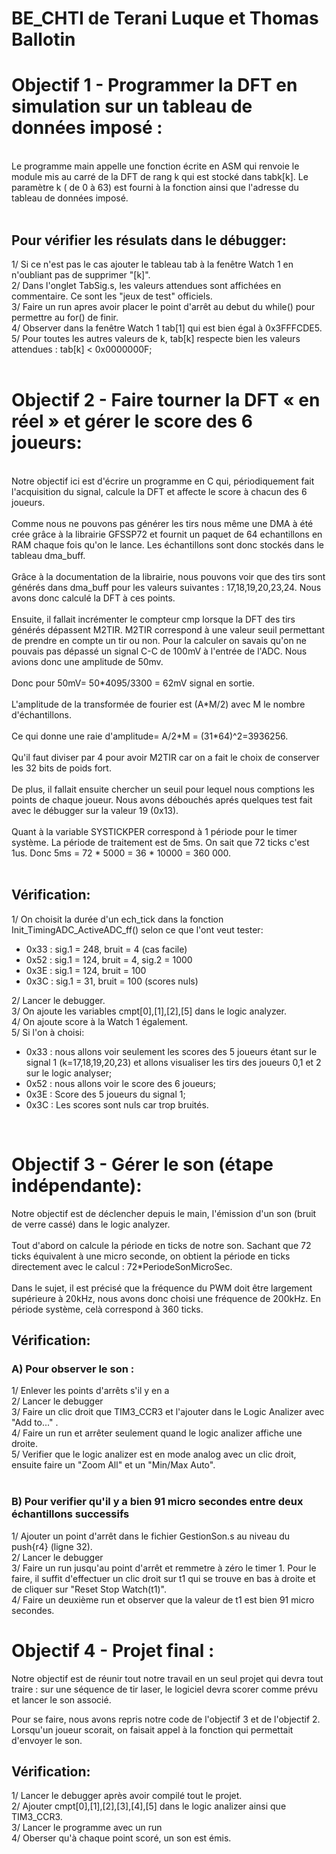 # BE_CHTI de Terani Luque et Thomas Ballotin

<h1>Objectif 1 - Programmer la DFT en simulation sur un tableau de données imposé : <br></h1>
<br>
Le programme main appelle une fonction écrite en ASM qui renvoie le module mis au carré de la DFT de rang k qui est stocké dans tabk[k]. Le paramètre k ( de 0 à 63) est fourni à la fonction ainsi que l'adresse du tableau de données imposé.<br>
<br>
<h2>Pour vérifier les résulats dans le débugger:<br></h2>
1/ Si ce n'est pas le cas ajouter le tableau tab à la fenêtre Watch 1 en n'oubliant pas de supprimer "[k]". <br>
2/ Dans l'onglet TabSig.s, les valeurs attendues sont affichées en commentaire. Ce sont les "jeux de test" officiels.<br> 
3/ Faire un run apres avoir placer le point d'arrêt au debut du while() pour permettre au for() de finir. <br>
4/ Observer dans la fenêtre Watch 1 tab[1] qui est bien égal à 0x3FFFCDE5. <br>
5/ Pour toutes les autres valeurs de k, tab[k] respecte bien les valeurs attendues : tab[k] < 0x0000000F;<br>
<br>
<h1>Objectif 2 -  Faire tourner la DFT « en réel » et gérer le score des 6 joueurs:<br></h1>
<br>
Notre objectif ici est d'écrire un programme en C qui, périodiquement fait l'acquisition du signal, calcule la DFT et affecte le score à chacun des 6 joueurs.<br>
<br>
Comme nous ne pouvons pas générer les tirs nous même une DMA à été crée grâce à la librairie GFSSP72 et fournit un paquet de 64 echantillons en RAM chaque fois qu'on le lance. Les échantillons sont donc stockés dans le tableau dma_buff.<br>
<br>
Grâce à la documentation de la librairie, nous pouvons voir que des tirs sont générés dans dma_buff pour les valeurs suivantes : 17,18,19,20,23,24. Nous avons donc calculé la DFT à ces points.<br>
<br>
Ensuite, il fallait incrémenter le compteur cmp lorsque la DFT des tirs générés dépassent M2TIR. M2TIR correspond à une valeur seuil permettant de prendre en compte un tir ou non. Pour la calculer on savais qu'on ne pouvais pas dépassé un signal C-C de 100mV à l'entrée de l'ADC. Nous avions donc une amplitude de 50mv.<br>
<br>
Donc pour 50mV= 50*4095/3300 = 62mV signal en sortie.<br>
<br>
L'amplitude de la transformée de fourier est (A*M/2) avec M le nombre d'échantillons.<br>
<br>
Ce qui donne une raie d'amplitude= A/2*M = (31*64)^2=3936256.<br>
<br>
Qu'il faut diviser par 4 pour avoir M2TIR car on a fait le choix de conserver les 32 bits de poids fort.<br>
<br>
De plus, il fallait ensuite chercher un seuil pour lequel nous comptions les points de chaque joueur. Nous avons débouchés aprés quelques test fait avec le débugger sur la valeur 19 (0x13).<br>
<br>
Quant à la variable SYSTICKPER correspond à 1 période pour le timer système. La période de traitement est de 5ms. On sait que 72 ticks c'est 1us. Donc 5ms = 72 * 5000 = 36 * 10000 = 360 000.<br>
<br>
<h2>Vérification:<br></h2>
1/ On choisit la durée d'un ech_tick dans la fonction Init_TimingADC_ActiveADC_ff() selon ce que l'ont veut tester:
<ul>
  <li>0x33 : sig.1 = 248, bruit = 4 (cas facile)</li>
  <li>0x52 : sig.1 = 124, bruit = 4, sig.2 = 1000</li>
  <li>0x3E : sig.1 = 124, bruit = 100</li>
  <li>0x3C : sig.1 =  31, bruit = 100 (scores nuls)</li>
 </ul>
2/ Lancer le debugger.<br>
3/ On ajoute les variables cmpt[0],[1],[2],[5] dans le logic analyzer.<br>
4/ On ajoute score à la Watch 1 également.<br>
5/ Si l'on à choisi: 
<ul>
  <li>0x33 : nous allons voir seulement les scores des 5 joueurs étant sur le signal 1 (k=17,18,19,20,23) et allons visualiser les tirs des joueurs 0,1 et 2 sur le logic analyser; </li>
  <li>0x52 : nous allons voir le score des 6 joueurs;</li>
  <li>0x3E : Score des 5 joueurs du signal 1;</li>
  <li>0x3C : Les scores sont nuls car trop bruités.</li>
 </ul><br>
 
<h1>Objectif 3 - Gérer le son (étape indépendante):<br></h1>
Notre objectif est de déclencher depuis le main, l'émission d'un son (bruit de verre cassé) dans le logic analyzer. <br>
<br>
Tout d'abord on calcule la période en ticks de notre son. Sachant que 72 ticks équivalent à une micro seconde, on obtient la période en ticks directement avec le calcul : 72*PeriodeSonMicroSec. <br>
<br>
Dans le sujet, il est précisé que la fréquence du PWM doit être largement supérieure à 20kHz, nous avons donc choisi une fréquence de 200kHz. En période système, celà correspond à 360 ticks. <br>

<h2>Vérification:<br></h2>
<h3>A) Pour observer le son :</h3>
1/ Enlever les points d'arrêts s'il y en a <br> 
2/ Lancer le debugger <br>
3/ Faire un clic droit que TIM3_CCR3 et l'ajouter dans le Logic Analizer avec "Add to..." .<br>
4/ Faire un run et arrêter seulement quand le logic analizer affiche une droite.<br>
5/ Verifier que le logic analizer est en mode analog avec un clic droit, ensuite faire un "Zoom All" et un "Min/Max Auto". <br><br>

<h3>B) Pour verifier qu'il y a bien 91 micro secondes entre deux échantillons successifs</h3>
1/ Ajouter un point d'arrêt dans le fichier GestionSon.s au niveau du push{r4} (ligne 32). <br>
2/ Lancer le debugger<br>
3/ Faire un run jusqu'au point d'arrêt et remmetre à zéro le timer 1. Pour le faire, il suffit d'effectuer un clic droit sur t1 qui se trouve en bas à droite et de cliquer sur "Reset Stop Watch(t1)". <br>
4/ Faire un deuxième run et observer que la valeur de t1 est bien 91 micro secondes. <br>


<h1>Objectif 4 - Projet final :<br></h1>
Notre objectif est de réunir tout notre travail en un seul projet qui devra tout traire : sur une séquence de tir laser, le logiciel devra scorer comme prévu et lancer le son associé. <br>

Pour se faire, nous avons repris notre code de l'objectif 3 et de l'objectif 2. Lorsqu'un joueur scorait, on faisait appel à la fonction qui permettait d'envoyer le son. <br>


<h2>Vérification:<br></h2>
1/ Lancer le debugger après avoir compilé tout le projet. <br>
2/ Ajouter cmpt[0],[1],[2],[3],[4],[5] dans le logic analizer ainsi que TIM3_CCR3. <br>
3/ Lancer le programme avec un run <br>
4/ Oberser qu'à chaque point scoré, un son est émis. 



